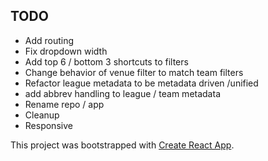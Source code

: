 ## TODO

* Add routing
* Fix dropdown width
* Add top 6 / bottom 3 shortcuts to filters
* Change behavior of venue filter to match team filters
* Refactor league metadata to be metadata driven /unified
* add abbrev handling to league / team metadata
* Rename repo / app
* Cleanup
* Responsive


This project was bootstrapped with [Create React App](https://github.com/facebookincubator/create-react-app).

